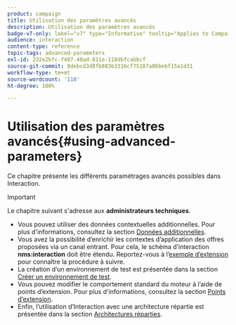 ```yaml
---
product: campaign
title: Utilisation des paramètres avancés
description: Utilisation des paramètres avancés
badge-v7-only: label="v7" type="Informative" tooltip="Applies to Campaign Classic v7 only"
audience: interaction
content-type: reference
topic-tags: advanced-parameters
exl-id: 232e2bfc-f497-40ad-811e-118dbfcabbcf
source-git-commit: 8debcd3d8fb883b3316cf75187a86bebf15a1d31
workflow-type: tm+mt
source-wordcount: '118'
ht-degree: 100%

---
```


# Utilisation des paramètres avancés{#using-advanced-parameters}



Ce chapitre présente les différents paramétrages avancés possibles dans Interaction.

>[!IMPORTANT]
>
>Le chapitre suivant s&#39;adresse aux **administrateurs techniques**.

* Vous pouvez utiliser des données contextuelles additionnelles. Pour plus d&#39;informations, consultez la section [Données additionnelles](../../interaction/using/additional-data.md).
* Vous avez la possibilité d’enrichir les contextes d’application des offres proposées via un canal entrant. Pour cela, le schéma d’interaction **nms:interaction** doit être étendu. Reportez-vous à l’[exemple d’extension](../../interaction/using/extension-example.md) pour connaître la procédure à suivre.
* La création d’un environnement de test est présentée dans la section [Créer un environnement de test](../../interaction/using/creating-a-test-environment.md).
* Vous pouvez modifier le comportement standard du moteur à l’aide de points d’extension. Pour plus d&#39;informations, consultez la section [Points d’extension](../../interaction/using/hooks.md).
* Enfin, l’utilisation d’Interaction avec une architecture répartie est présentée dans la section [Architectures réparties](../../interaction/using/distributed-architectures.md).

